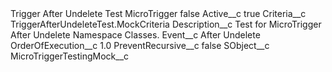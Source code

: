 <?xml version="1.0" encoding="UTF-8"?>
<CustomMetadata xmlns="http://soap.sforce.com/2006/04/metadata" xmlns:xsi="http://www.w3.org/2001/XMLSchema-instance" xmlns:xsd="http://www.w3.org/2001/XMLSchema">
    <label>Trigger After Undelete Test MicroTrigger</label>
    <protected>false</protected>
    <values>
        <field>Active__c</field>
        <value xsi:type="xsd:boolean">true</value>
    </values>
    <values>
        <field>Criteria__c</field>
        <value xsi:type="xsd:string">TriggerAfterUndeleteTest.MockCriteria</value>
    </values>
    <values>
        <field>Description__c</field>
        <value xsi:type="xsd:string">Test for MicroTrigger After Undelete Namespace Classes.</value>
    </values>
    <values>
        <field>Event__c</field>
        <value xsi:type="xsd:string">After Undelete</value>
    </values>
    <values>
        <field>OrderOfExecution__c</field>
        <value xsi:type="xsd:double">1.0</value>
    </values>
    <values>
        <field>PreventRecursive__c</field>
        <value xsi:type="xsd:boolean">false</value>
    </values>
    <values>
        <field>SObject__c</field>
        <value xsi:type="xsd:string">MicroTriggerTestingMock__c</value>
    </values>
</CustomMetadata>
